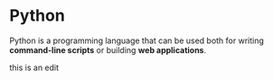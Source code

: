 # Python

Python is a programming language that can be used both for writing **command-line scripts** or building **web applications**.


this is an edit